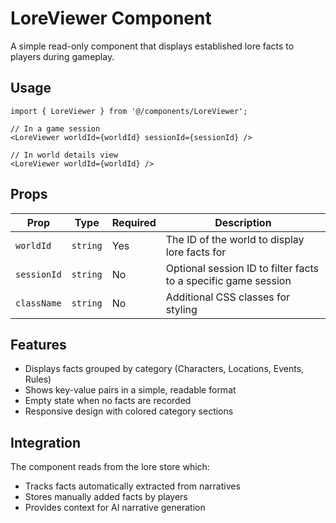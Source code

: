 # LoreViewer Component

A simple read-only component that displays established lore facts to players during gameplay.

## Usage

```tsx
import { LoreViewer } from '@/components/LoreViewer';

// In a game session
<LoreViewer worldId={worldId} sessionId={sessionId} />

// In world details view  
<LoreViewer worldId={worldId} />
```

## Props

| Prop | Type | Required | Description |
|------|------|----------|-------------|
| `worldId` | `string` | Yes | The ID of the world to display lore facts for |
| `sessionId` | `string` | No | Optional session ID to filter facts to a specific game session |
| `className` | `string` | No | Additional CSS classes for styling |

## Features

- Displays facts grouped by category (Characters, Locations, Events, Rules)
- Shows key-value pairs in a simple, readable format
- Empty state when no facts are recorded
- Responsive design with colored category sections

## Integration

The component reads from the lore store which:
- Tracks facts automatically extracted from narratives
- Stores manually added facts by players
- Provides context for AI narrative generation